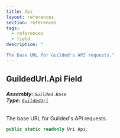 ```yaml
---
title: Api
layout: references
section: references
tags:
  - references
  - field
description: "

The base URL for Guilded's API requests."
---
```


## GuildedUrl.Api Field
###### **Assembly:** `Guilded.Base`<br/>**Type:** [`GuildedUrl`](GuildedUrl.md 'Guilded.Base.GuildedUrl')

The base URL for Guilded's API requests.

```csharp
public static readonly Uri Api;
```